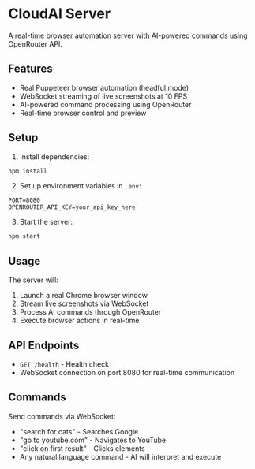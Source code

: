 
# CloudAI Server

A real-time browser automation server with AI-powered commands using OpenRouter API.

## Features

- Real Puppeteer browser automation (headful mode)
- WebSocket streaming of live screenshots at 10 FPS
- AI-powered command processing using OpenRouter
- Real-time browser control and preview

## Setup

1. Install dependencies:
```bash
npm install
```

2. Set up environment variables in `.env`:
```
PORT=8080
OPENROUTER_API_KEY=your_api_key_here
```

3. Start the server:
```bash
npm start
```

## Usage

The server will:
1. Launch a real Chrome browser window
2. Stream live screenshots via WebSocket
3. Process AI commands through OpenRouter
4. Execute browser actions in real-time

## API Endpoints

- `GET /health` - Health check
- WebSocket connection on port 8080 for real-time communication

## Commands

Send commands via WebSocket:
- "search for cats" - Searches Google
- "go to youtube.com" - Navigates to YouTube
- "click on first result" - Clicks elements
- Any natural language command - AI will interpret and execute

